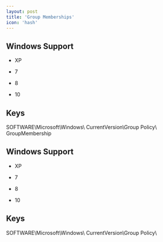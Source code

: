 ```yaml
---
layout: post
title: 'Group Memberships'
icon: 'hash'
---
```


## Windows Support

- XP

- 7

- 8

- 10



## Keys

SOFTWARE\Microsoft\Windows\ CurrentVersion\Group Policy\ GroupMembership



## Windows Support

- XP

- 7

- 8

- 10



## Keys

SOFTWARE\Microsoft\Windows\ CurrentVersion\Group Policy\

